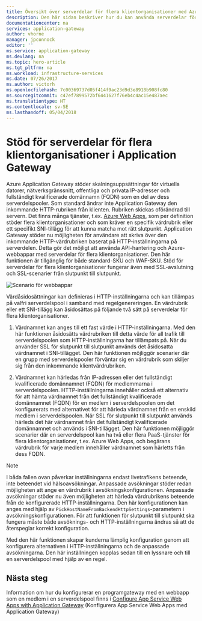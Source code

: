 ```yaml
---
title: Översikt över serverdelar för flera klientorganisationer med Azure Application Gateway | Microsoft Docs
description: Den här sidan beskriver hur du kan använda serverdelar för flera klientorganisationer med Application Gateway.
documentationcenter: na
services: application-gateway
author: vhorne
manager: jpconnock
editor: ''
ms.service: application-gateway
ms.devlang: na
ms.topic: hero-article
ms.tgt_pltfrm: na
ms.workload: infrastructure-services
ms.date: 07/26/2017
ms.author: victorh
ms.openlocfilehash: 7c00369737d05f414f9ac23d9d3e8918b908fc80
ms.sourcegitcommit: c47ef7899572bf6441627f76eb4c4ac15e487aec
ms.translationtype: HT
ms.contentlocale: sv-SE
ms.lasthandoff: 05/04/2018
---
```

# <a name="application-gateway-support-for-multi-tenant-back-ends"></a>Stöd för serverdelar för flera klientorganisationer i Application Gateway

Azure Application Gateway stöder skalningsuppsättningar för virtuella datorer, nätverksgränssnitt, offentliga och privata IP-adresser och fullständigt kvalificerade domännamn (FQDN) som en del av dess serverdelspooler. Som standard ändrar inte Application Gateway den inkommande HTTP-rubriken från klienten. Rubriken skickas oförändrad till servern. Det finns många tjänster, t.ex. [Azure Web Apps](../app-service/app-service-web-overview.md), som per definition stöder flera klientorganisationer och som kräver en specifik värdrubrik eller ett specifikt SNI-tillägg för att kunna matcha mot rätt slutpunkt. Application Gateway stöder nu möjligheten för användare att skriva över den inkommande HTTP-värdrubriken baserat på HTTP-inställningarna på serverdelen. Detta gör det möjligt att använda API-hantering och Azure-webbappar med serverdelar för flera klientorganisationer. Den här funktionen är tillgänglig för både standard-SKU och WAF-SKU. Stöd för serverdelar för flera klientorganisationer fungerar även med SSL-avslutning och SSL-scenarier från slutpunkt till slutpunkt.

![Scenario för webbappar](./media/application-gateway-web-app-overview/scenario.png)

Värdåsidosättningar kan definieras i HTTP-inställningarna och kan tillämpas på valfri serverdelspool i samband med regelgenereringen. En värdrubrik eller ett SNI-tillägg kan åsidosättas på följande två sätt på serverdelar för flera klientorganisationer.

1. Värdnamnet kan anges till ett fast värde i HTTP-inställningarna. Med den här funktionen åsidosätts värdrubriken till detta värde för all trafik till serverdelspoolen som HTTP-inställningarna har tillämpats på. När du använder SSL för slutpunkt till slutpunkt används det åsidosatta värdnamnet i SNI-tillägget. Den här funktionen möjliggör scenarier där en grupp med serverdelspooler förväntar sig en värdrubrik som skiljer sig från den inkommande klientvärdrubriken.

2. Värdnamnet kan härledas från IP-adressen eller det fullständigt kvalificerade domännamnet (FQDN) för medlemmarna i serverdelspoolen. HTTP-inställningarna innehåller också ett alternativ för att hämta värdnamnet från det fullständigt kvalificerade domännamnet (FQDN) för en medlem i serverdelspoolen om det konfigurerats med alternativet för att härleda värdnamnet från en enskild medlem i serverdelspoolen. När SSL för slutpunkt till slutpunkt används härleds det här värdnamnet från det fullständigt kvalificerade domännamnet och används i SNI-tillägget. Den här funktionen möjliggör scenarier där en serverdelspool kan ha två eller flera PaaS-tjänster för flera klientorganisationer, t.ex. Azure Web Apps, och begärans värdrubrik för varje medlem innehåller värdnamnet som härletts från dess FQDN.

> [!NOTE]
> I båda fallen ovan påverkar inställningarna endast livetrafikens beteende, inte beteendet vid hälsoavsökningar. Anpassade avsökningar stöder redan möjligheten att ange en värdrubrik i avsökningskonfigurationen. Anpassade avsökningar stöder nu även möjligheten att härleda värdrubrikens beteende från de konfigurerade HTTP-inställningarna. Den här konfigurationen kan anges med hjälp av `PickHostNameFromBackendHttpSettings`-parametern i avsökningskonfigurationen. För att funktionen för slutpunkt till slutpunkt ska fungera måste både avsöknings- och HTTP-inställningarna ändras så att de återspeglar korrekt konfiguration.

Med den här funktionen skapar kunderna lämplig konfiguration genom att konfigurera alternativen i HTTP-inställningarna och de anpassade avsökningarna. Den här inställningen kopplas sedan till en lyssnare och till en serverdelspool med hjälp av en regel.

## <a name="next-steps"></a>Nästa steg

Information om hur du konfigurerar en programgateway med en webbapp som en medlem i en serverdelspool finns i [Configure App Service Web Apps with Application Gateway](application-gateway-web-app-powershell.md) (Konfigurera App Service Web Apps med Application Gateway)
